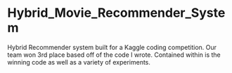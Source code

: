 # Hybrid_Movie_Recommender_System
Hybrid Recommender system built for a Kaggle coding competition. Our team won 3rd place based off of the code I wrote. Contained within is the winning code as well as a variety of experiments.
